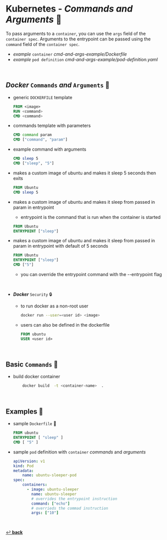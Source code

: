 # **Kubernetes** - ***Commands*** *and* ***Arguments*** 🔣

To pass arguments to a `container`, you can use the `args` field of the `container spec`. Arguments to the entrypoint can be passed using the `command` field of the `container spec`.

* *example* `container` *cmd-and-args-example/Dockerfile*
* *example* `pod definition` *cmd-and-args-example/pod-definition.yaml*


<br />

## ***Docker*** `Commands` *and* `Arguments` 🐳

* generic `DOCKERFILE` template

  ```Dockerfile
  FROM <image>
  RUN <command>
  CMD <command>
  ```

* commands template with parameters

  ```Dockerfile
  CMD command param
  CMD ["command", "param"]
  ```

* example command with arguments

  ```Dockerfile
  CMD sleep 5
  CMD ["sleep", "5"]
  ```

* makes a custom image of ubuntu and makes it sleep 5 seconds then exits

  ```Dockerfile
  FROM Ubuntu
  CMD sleep 5
  ```

* makes a custom image of ubuntu and makes it sleep from passed in param in entrypoint
  * entrypoint is the command that is run when the container is started

  ```Dockerfile
  FROM Ubuntu
  ENTRYPOINT ["sleep"]
  ```

* makes a custom image of ubuntu and makes it sleep from passed in param in entrypoint with default of 5 seconds

  ```Dockerfile
  FROM Ubuntu
  ENTRYPOINT ["sleep"]
  CMD ["5"]
  ```

  * you can override the entrypoint command with the --entrypoint flag

<br>

* ***Docker*** `Security` 🔒

  * to run docker as a non-root user

    ```bash
    docker run --user=<user id> <image>
    ```

  * users can also be defined in the dockerfile

    ```Dockerfile
    FROM ubuntu
    USER <user id>
    ```

<br>

## **Basic** `Commands` 📝

* build docker container

    ```bash
        docker build  -t <container-name>  .
    ```

<br />

## **Examples** 🧩

* sample `Dockerfile` 🐳

    ```Dockerfile
    FROM ubuntu
    ENTRYPOINT [ "sleep" ]
    CMD [ "5" ]
    ```

* sample `pod` definition with `container` *commands* and *arguments*

    ```yaml
    apiVersion: v1
    kind: Pod
    metadata:
        name: ubuntu-sleeper-pod
    spec:
        containers:
          - image: ubuntu-sleeper
            name: ubuntu-sleeper
            # overrides the entrypoint instruction 
            command: ["echo"]  
            # overrieds the commad instruction  
            args: ["10"]
    ```

<br />

[↩️ **back**](../)

